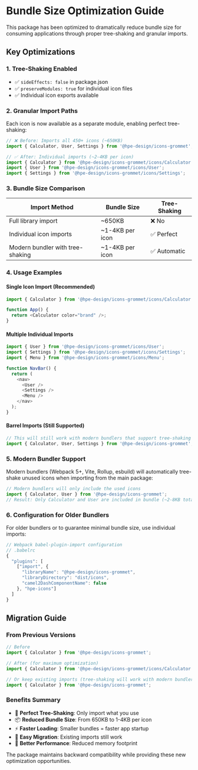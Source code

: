 # Bundle Size Optimization Guide

This package has been optimized to dramatically reduce bundle size for consuming applications through proper tree-shaking and granular imports.

## Key Optimizations

### 1. Tree-Shaking Enabled
- ✅ `sideEffects: false` in package.json
- ✅ `preserveModules: true` for individual icon files
- ✅ Individual icon exports available

### 2. Granular Import Paths
Each icon is now available as a separate module, enabling perfect tree-shaking:

```javascript
// ❌ Before: Imports all 450+ icons (~650KB)
import { Calculator, User, Settings } from '@hpe-design/icons-grommet';

// ✅ After: Individual imports (~2-4KB per icon)
import { Calculator } from '@hpe-design/icons-grommet/icons/Calculator';
import { User } from '@hpe-design/icons-grommet/icons/User';
import { Settings } from '@hpe-design/icons-grommet/icons/Settings';
```

### 3. Bundle Size Comparison

| Import Method | Bundle Size | Tree-Shaking |
|---------------|-------------|--------------|
| Full library import | ~650KB | ❌ No |
| Individual icon imports | ~1-4KB per icon | ✅ Perfect |
| Modern bundler with tree-shaking | ~1-4KB per icon | ✅ Automatic |

### 4. Usage Examples

#### Single Icon Import (Recommended)
```javascript
import { Calculator } from '@hpe-design/icons-grommet/icons/Calculator';

function App() {
  return <Calculator color="brand" />;
}
```

#### Multiple Individual Imports
```javascript
import { User } from '@hpe-design/icons-grommet/icons/User';
import { Settings } from '@hpe-design/icons-grommet/icons/Settings';
import { Menu } from '@hpe-design/icons-grommet/icons/Menu';

function NavBar() {
  return (
    <nav>
      <User />
      <Settings />
      <Menu />
    </nav>
  );
}
```

#### Barrel Imports (Still Supported)
```javascript
// This will still work with modern bundlers that support tree-shaking
import { Calculator, User, Settings } from '@hpe-design/icons-grommet';
```

### 5. Modern Bundler Support

Modern bundlers (Webpack 5+, Vite, Rollup, esbuild) will automatically tree-shake unused icons when importing from the main package:

```javascript
// Modern bundlers will only include the used icons
import { Calculator, User } from '@hpe-design/icons-grommet';
// Result: Only Calculator and User are included in bundle (~2-8KB total)
```

### 6. Configuration for Older Bundlers

For older bundlers or to guarantee minimal bundle size, use individual imports:

```javascript
// Webpack babel-plugin-import configuration
// .babelrc
{
  "plugins": [
    ["import", {
      "libraryName": "@hpe-design/icons-grommet",
      "libraryDirectory": "dist/icons",
      "camel2DashComponentName": false
    }, "hpe-icons"]
  ]
}
```

## Migration Guide

### From Previous Versions
```javascript
// Before
import { Calculator } from '@hpe-design/icons-grommet';

// After (for maximum optimization)  
import { Calculator } from '@hpe-design/icons-grommet/icons/Calculator';

// Or keep existing imports (tree-shaking will work with modern bundlers)
import { Calculator } from '@hpe-design/icons-grommet';
```

### Benefits Summary
- 🎯 **Perfect Tree-Shaking**: Only import what you use
- 📦 **Reduced Bundle Size**: From 650KB to 1-4KB per icon
- ⚡ **Faster Loading**: Smaller bundles = faster app startup
- 🔧 **Easy Migration**: Existing imports still work
- 🌟 **Better Performance**: Reduced memory footprint

The package maintains backward compatibility while providing these new optimization opportunities.